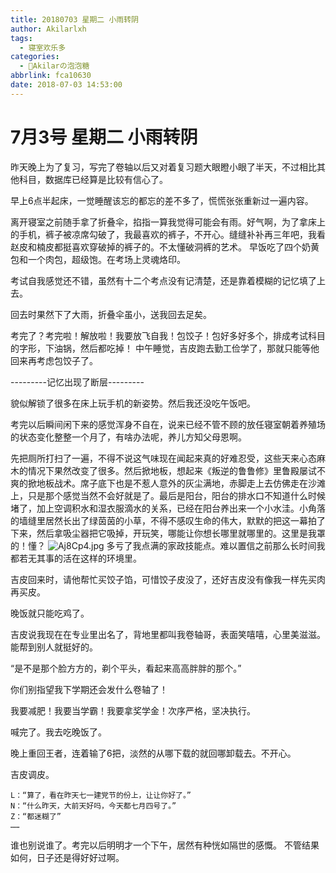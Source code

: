 ```yaml
---
title: 20180703 星期二 小雨转阴
author: Akilarlxh
tags:
  - 寝室欢乐多
categories:
  - 🍬Akilarの泡泡糖
abbrlink: fca10630
date: 2018-07-03 14:53:00
---
```

# 7月3号 星期二 小雨转阴

昨天晚上为了复习，写完了卷轴以后又对着复习题大眼瞪小眼了半天，不过相比其他科目，数据库已经算是比较有信心了。

早上6点半起床，一觉睡醒该忘的都忘的差不多了，慌慌张张重新过一遍内容。

离开寝室之前随手拿了折叠伞，掐指一算我觉得可能会有雨。好气啊，为了拿床上的手机，裤子被凉席勾破了，我最喜欢的裤子，不开心。缝缝补补再三年吧，我看赵皮和楠皮都挺喜欢穿破掉的裤子的。不太懂破洞裤的艺术。
早饭吃了四个奶黄包和一个肉包，超级饱。在考场上灵魂烙印。

考试自我感觉还不错，虽然有十二个考点没有记清楚，还是靠着模糊的记忆填了上去。

回去时果然下了大雨，折叠伞虽小，送我回去足矣。

考完了？考完啦！解放啦！我要放飞自我！包饺子！包好多好多个，排成考试科目的字形，下油锅，然后都吃掉！
中午睡觉，吉皮跑去勤工俭学了，那就只能等他回来再考虑包饺子了。

---------记忆出现了断层---------

貌似解锁了很多在床上玩手机的新姿势。然后我还没吃午饭吧。

考完以后瞬间闲下来的感觉浑身不自在，说来已经不管不顾的放任寝室朝着养殖场的状态变化整整一个月了，有啥办法呢，养儿方知父母恩啊。

先把厕所打扫了一遍，不得不说这气味现在闻起来真的好难忍受，这些天来心态麻木的情况下果然改变了很多。然后掀地板，想起来《叛逆的鲁鲁修》里鲁殿屡试不爽的掀地板战术。席子底下也是不惹人意外的灰尘满地，赤脚走上去仿佛走在沙滩上，只是那个感觉当然不会好就是了。最后是阳台，阳台的排水口不知道什么时候堵了，加上空调积水和湿衣服滴水的关系，已经在阳台养出来一个小水洼。小角落的墙缝里居然长出了绿茵茵的小草，不得不感叹生命的伟大，默默的把这一幕拍了下来，然后拿吸尘器把它吸掉，开玩笑，哪能让你想长哪里就哪里的。这里是我罩的！懂？
![Aj8Cp4.jpg](https://s2.ax1x.com/2019/04/15/Aj8Cp4.jpg)
多亏了我点满的家政技能点。难以置信之前那么长时间我都若无其事的活在这样的环境里。

吉皮回来时，请他帮忙买饺子馅，可惜饺子皮没了，还好吉皮没有像我一样先买肉再买皮。

晚饭就只能吃鸡了。

吉皮说我现在在专业里出名了，背地里都叫我卷轴哥，表面笑嘻嘻，心里美滋滋。能帮到别人就挺好的。

“是不是那个脸方方的，剃个平头，看起来高高胖胖的那个。”

你们别指望我下学期还会发什么卷轴了！

我要减肥！我要当学霸！我要拿奖学金！次序严格，坚决执行。

喊完了。我去吃晚饭了。

晚上重回王者，连着输了6把，淡然的从哪下载的就回哪卸载去。不开心。

吉皮调皮。

```
L：“算了，看在昨天七一建党节的份上，让让你好了。”
N：“什么昨天，大前天好吗，今天都七月四号了。”
Z：“都迷糊了”
……
```
谁也别说谁了。考完以后明明才一个下午，居然有种恍如隔世的感慨。
不管结果如何，日子还是得好好过啊。


